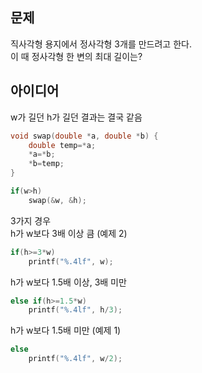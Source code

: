 ## 문제
직사각형 용지에서 정사각형 3개를 만드려고 한다.  
이 때 정사각형 한 변의 최대 길이는?

## 아이디어
w가 길던 h가 길던 결과는 결국 같음  
```c
void swap(double *a, double *b) {
	double temp=*a;
	*a=*b;
	*b=temp;
}

if(w>h)
	swap(&w, &h);
```
3가지 경우  
h가 w보다 3배 이상 큼 (예제 2)
```c
if(h>=3*w)
	printf("%.4lf", w);
```
h가 w보다 1.5배 이상, 3배 미만
```c
else if(h>=1.5*w)
	printf("%.4lf", h/3);
```
h가 w보다 1.5배 미만 (예제 1)
```c
else
	printf("%.4lf", w/2);
```
